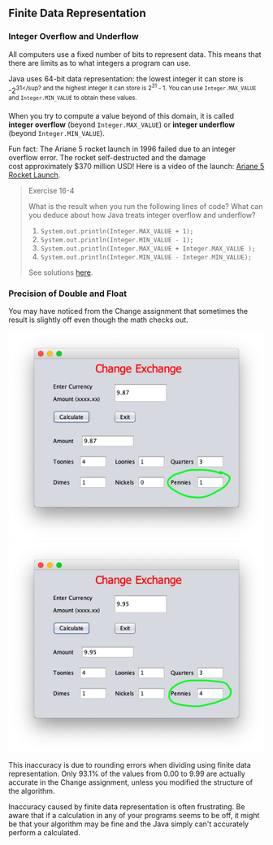## Finite Data Representation

### Integer Overflow and Underflow

All computers use a fixed number of bits to represent data. This means that there are limits as to what integers a program can use.  

Java uses 64-bit data representation: the lowest integer it can store is -2<sup>31</sup? and the highest integer it can store is 2<sup>31</sup> - 1. You can use `Integer.MAX_VALUE` and `Integer.MIN_VALUE` to obtain these values.

When you try to compute a value beyond of this domain, it is called **integer overflow** (beyond `Integer.MAX_VALUE`) or **integer underflow** (beyond `Integer.MIN_VALUE`).

Fun fact: The Ariane 5 rocket launch in 1996 failed due to an integer overflow error. The rocket self-destructed and the damage cost approximately $370 million USD! Here is a video of the launch: [Ariane 5 Rocket Launch](https://www.youtube.com/watch?v=i67ycNPceHc).


> Exercise 16-4
> 
> What is the result when you run the following lines of code? What can you deduce about how Java treats integer overflow and underflow?
> 1. `System.out.println(Integer.MAX_VALUE + 1);`
> 2. `System.out.println(Integer.MIN_VALUE - 1);`
> 3. `System.out.println(Integer.MAX_VALUE + Integer.MAX_VALUE );`
> 4. `System.out.println(Integer.MIN_VALUE - Integer.MIN_VALUE);`
> 
> See solutions [here](../Exercise_Examples/Exercise-16-4.md).


### Precision of Double and Float

You may have noticed from the Change assignment that sometimes the result is slightly off even though the math checks out.

![](../Images/Change_987.png) ![](../Images/Change_995.png)

This inaccuracy is due to rounding errors when dividing using finite data representation. Only 93.1% of the values from 0.00 to 9.99 are actually accurate in the Change assignment, unless you modified the structure of the algorithm.

Inaccuracy caused by finite data representation is often frustrating. Be aware that if a calculation in any of your programs seems to be off, it might be that your algorithm may be fine and the Java simply can't accurately perform a calculated.
